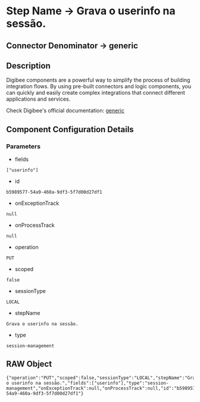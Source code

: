 # Step Name -> Grava o userinfo na sessão.
## Connector Denominator -> generic

## Description

Digibee components are a powerful way to simplify the process of building integration flows. By using pre-built connectors and logic components, you can quickly and easily create complex integrations that connect different applications and services.

Check Digibee's official documentation: [generic](https://docs.digibee.com/documentation "Digibee documentation")

## Component Configuration Details
### Parameters

* fields
```
["userinfo"]
```

* id
```
b5989577-54a9-460a-9df3-5f7d00d27df1
```

* onExceptionTrack
```
null
```

* onProcessTrack
```
null
```

* operation
```
PUT
```

* scoped
```
false
```

* sessionType
```
LOCAL
```

* stepName
```
Grava o userinfo na sessão.
```

* type
```
session-management
```


## RAW Object

```
{"operation":"PUT","scoped":false,"sessionType":"LOCAL","stepName":"Grava o userinfo na sessão.","fields":["userinfo"],"type":"session-management","onExceptionTrack":null,"onProcessTrack":null,"id":"b5989577-54a9-460a-9df3-5f7d00d27df1"}
```